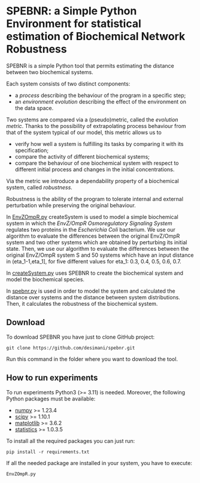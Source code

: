 # SPEBNR: a Simple Python Environment for statistical estimation of Biochemical Network Robustness

SPEBNR is a simple Python tool that permits estimating the distance between two biochemical systems. 

Each system consists of two distinct components: 
  * a *process* describing the behaviour of the program in a specific step; 
  * an *environment evolution* describing the effect of the environment on the data space.

Two systems are compared via a (pseudo)metric, called the *evolution metric*. Thanks to the possibility of extrapolating process behaviour from that of the system typical of our model, this metric allows us to
  * verify how well a system is fulfilling its tasks by comparing it with its specification;
  * compare the activity of different biochemical systems;
  * compare the behaviour of one biochemical system with respect to different initial process and changes in the initial concentrations.

Via the metric we introduce a dependability property of a biochemical system, called *robustness*.

Robustness is the ability of the program to tolerate internal and external perturbation while preserving the original behaviour.

In [EnvZOmpR.py](./EnvZOmpR.py) createSystem is used to model a simple biochemical system in which the *EnvZ/OmpR Osmoregulatory Signaling System* regulates two proteins in the *Escherichia Coli* bacterium. We use our algorithm to evaluate the differences between the original EnvZ/OmpR system and two other systems which are obtained by perturbing its initial state. Then, we use our algorithm to evaluate the differences between the original EnvZ/OmpR system S and 50 systems which have an input distance in (eta_1-1,eta_1], for five different values for eta_1: 0.3, 0.4, 0.5, 0.6, 0.7.

In [createSystem.py](./createSystem.py) uses SPEBNR to create the biochemical system and model the biochemical species.

In [spebnr.py](./spebnr.py) is used in order to model the system and calculated the distance over systems and the distance between system distributions. Then, it calculates the robustness of the biochemical system.

## Download 

To download SPEBNR you have just to clone GitHub project:

```
git clone https://github.com/desimani/spebnr.git
```

Run this command in the folder where you want to download the tool.

## How to run experiments

To run experiments Python3 (>= 3.11) is needed. Moreover, the following Python packages must be available:
  * [numpy](https://numpy.org) >= 1.23.4
  * [scipy](https://scipy.org/) >= 1.10.1
  * [matplotlib](https://matplotlib.org) >= 3.6.2
  * [statistics](https://github.com/digitalemagine/py-statistics) >= 1.0.3.5
  
To install all the required packages you can just run:

```
pip install -r requirements.txt
```

If all the needed package are installed in your system, you have to execute:

```
EnvZOmpR.py
```
